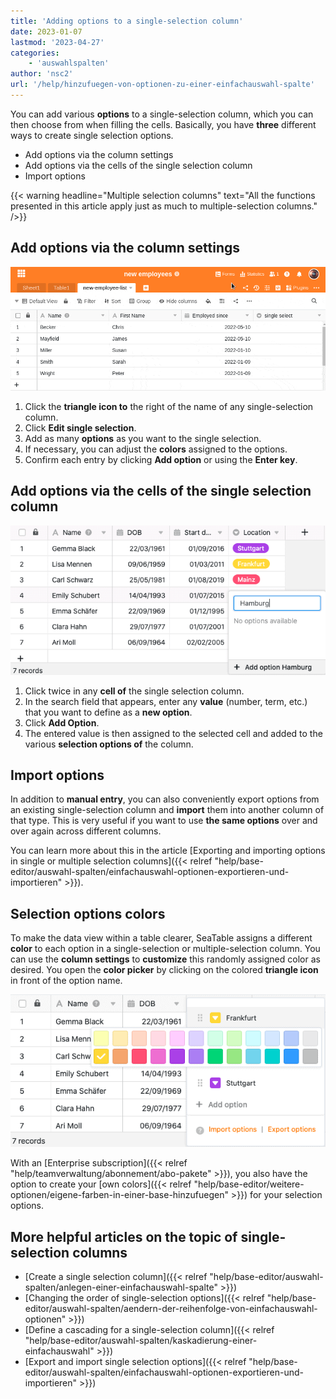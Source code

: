 ```yaml
---
title: 'Adding options to a single-selection column'
date: 2023-01-07
lastmod: '2023-04-27'
categories:
    - 'auswahlspalten'
author: 'nsc2'
url: '/help/hinzufuegen-von-optionen-zu-einer-einfachauswahl-spalte'
---
```


You can add various **options** to a single-selection column, which you can then choose from when filling the cells. Basically, you have **three** different ways to create single selection options.

- Add options via the column settings
- Add options via the cells of the single selection column
- Import options

{{< warning  headline="Multiple selection columns"  text="All the functions presented in this article apply just as much to multiple-selection columns." />}}

## Add options via the column settings

![Adding options to a single-selection column](images/add-options-to-a-single-select-culumn.gif)

1. Click the **triangle icon to** the right of the name of any single-selection column.
2. Click **Edit single selection**.
3. Add as many **options** as you want to the single selection.
4. If necessary, you can adjust the **colors** assigned to the options.
5. Confirm each entry by clicking **Add option** or using the **Enter key**.

## Add options via the cells of the single selection column

![Adding options via the rows of the single-selection column](images/Hinzufuegen-von-Optionen-ueber-die-Zeilen.png)

1. Click twice in any **cell of** the single selection column.
2. In the search field that appears, enter any **value** (number, term, etc.) that you want to define as a **new option**.
3. Click **Add Option**.
4. The entered value is then assigned to the selected cell and added to the various **selection options of** the column.

## Import options

In addition to **manual entry**, you can also conveniently export options from an existing single-selection column and **import** them into another column of that type. This is very useful if you want to use **the same options** over and over again across different columns.

You can learn more about this in the article [Exporting and importing options in single or multiple selection columns]({{< relref "help/base-editor/auswahl-spalten/einfachauswahl-optionen-exportieren-und-importieren" >}}).

## Selection options colors

To make the data view within a table clearer, SeaTable assigns a different **color** to each option in a single-selection or multiple-selection column. You can use the **column settings** to **customize** this randomly assigned color as desired. You open the **color picker** by clicking on the colored **triangle icon** in front of the option name.

![Selection options colors](images/Farben-der-Optionen-einer-Einfachauswahlspalte-anpassen.png)

With an [Enterprise subscription]({{< relref "help/teamverwaltung/abonnement/abo-pakete" >}}), you also have the option to create your [own colors]({{< relref "help/base-editor/weitere-optionen/eigene-farben-in-einer-base-hinzufuegen" >}}) for your selection options.

## More helpful articles on the topic of single-selection columns

- [Create a single selection column]({{< relref "help/base-editor/auswahl-spalten/anlegen-einer-einfachauswahl-spalte" >}})
- [Changing the order of single-selection options]({{< relref "help/base-editor/auswahl-spalten/aendern-der-reihenfolge-von-einfachauswahl-optionen" >}})
- [Define a cascading for a single-selection column]({{< relref "help/base-editor/auswahl-spalten/kaskadierung-einer-einfachauswahl" >}})
- [Export and import single selection options]({{< relref "help/base-editor/auswahl-spalten/einfachauswahl-optionen-exportieren-und-importieren" >}})
